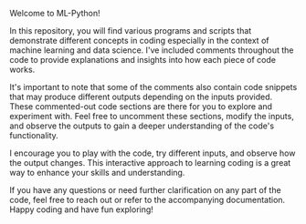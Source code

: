 Welcome to ML-Python!

In this repository, you will find various programs and scripts that demonstrate different concepts in coding especially in the context of machine learning and data science. I've included comments throughout the code to provide explanations and insights into how each piece of code works.

It's important to note that some of the comments also contain code snippets that may produce different outputs depending on the inputs provided. These commented-out code sections are there for you to explore and experiment with. Feel free to uncomment these sections, modify the inputs, and observe the outputs to gain a deeper understanding of the code's functionality.

I encourage you to play with the code, try different inputs, and observe how the output changes. This interactive approach to learning coding is a great way to enhance your skills and understanding.

If you have any questions or need further clarification on any part of the code, feel free to reach out or refer to the accompanying documentation. Happy coding and have fun exploring!
